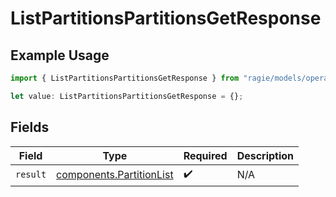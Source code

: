 # ListPartitionsPartitionsGetResponse

## Example Usage

```typescript
import { ListPartitionsPartitionsGetResponse } from "ragie/models/operations";

let value: ListPartitionsPartitionsGetResponse = {};
```

## Fields

| Field                                                                | Type                                                                 | Required                                                             | Description                                                          |
| -------------------------------------------------------------------- | -------------------------------------------------------------------- | -------------------------------------------------------------------- | -------------------------------------------------------------------- |
| `result`                                                             | [components.PartitionList](../../models/components/partitionlist.md) | :heavy_check_mark:                                                   | N/A                                                                  |